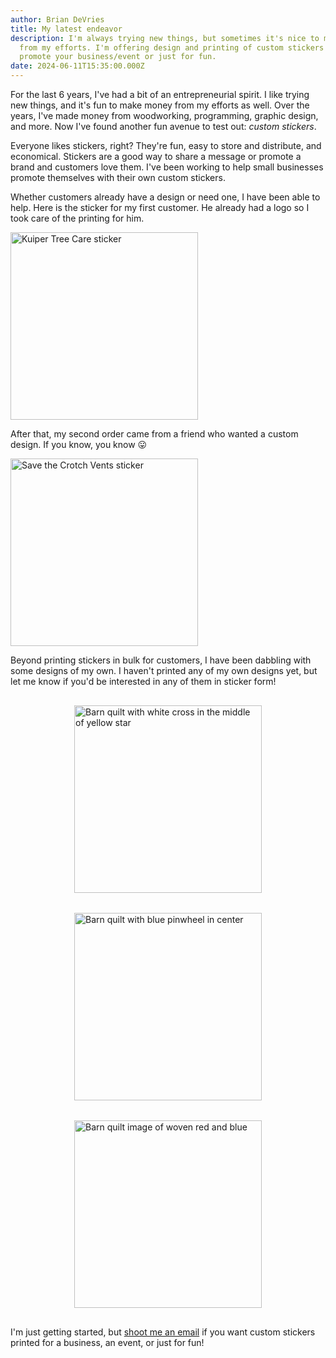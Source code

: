 ```yaml
---
author: Brian DeVries
title: My latest endeavor
description: I'm always trying new things, but sometimes it's nice to make money
  from my efforts. I'm offering design and printing of custom stickers to
  promote your business/event or just for fun.
date: 2024-06-11T15:35:00.000Z
---
```

For the last 6 years, I've had a bit of an entrepreneurial spirit. I like trying new things, and it's fun to make money from my efforts as well. Over the years, I've made money from woodworking, programming, graphic design, and more. Now I've found another fun avenue to test out: _custom stickers_.

Everyone likes stickers, right? They're fun, easy to store and distribute, and economical. Stickers are a good way to share a message or promote a brand and customers love them. I've been working to help small businesses promote themselves with their own custom stickers.

Whether customers already have a design or need one, I have been able to help. Here is the sticker for my first customer. He already had a logo so I took care of the printing for him.

<img alt="Kuiper Tree Care sticker" src="https://assets.vries.land/KuiperTreeCareSticker.jpg" width=300>

After that, my second order came from a friend who wanted a custom design. If you know, you know 😛

<img alt="Save the Crotch Vents sticker" src="https://assets.vries.land/SaveCrotchVentsSticker.jpg" width=300>

Beyond printing stickers in bulk for customers, I have been dabbling with some designs of my own. I haven't printed any of my own designs yet, but let me know if you'd be interested in any of them in sticker form!

<div style="display: flex;flex-direction: row;flex-wrap: wrap;justify-content: space-around;">

  <img style="margin: 1rem auto;" alt="Barn quilt with white cross in the middle of yellow star" src="https://assets.vries.land/crossBarnQuilt.png" width=300>

  <img style="margin: 1rem auto;" alt="Barn quilt with blue pinwheel in center" src="https://assets.vries.land/pinwheelBarnQuilt.png" width=300>

  <img style="margin: 1rem auto;" alt="Barn quilt image of woven red and blue" src="https://assets.vries.land/wovenBarnQuilt.jpeg" width=300>

</div>

I'm just getting started, but [shoot me an email](mailto:devriesdecals@gmail.com) if you want custom stickers printed for a business, an event, or just for fun!

